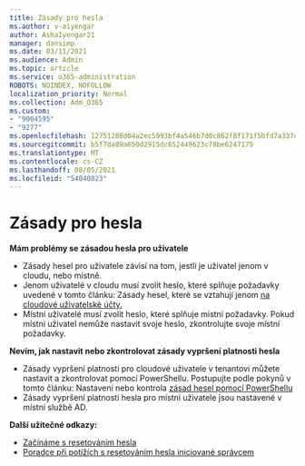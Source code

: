 ```yaml
---
title: Zásady pro hesla
ms.author: v-aiyengar
author: AshaIyengar21
manager: dansimp
ms.date: 03/11/2021
ms.audience: Admin
ms.topic: article
ms.service: o365-administration
ROBOTS: NOINDEX, NOFOLLOW
localization_priority: Normal
ms.collection: Adm_O365
ms.custom:
- "9004595"
- "9277"
ms.openlocfilehash: 12751288d04a2ec5993bf4a546b7d0c862f8f171f5bfd7a337cb79cb95792056
ms.sourcegitcommit: b5f7da89a650d2915dc652449623c78be6247175
ms.translationtype: MT
ms.contentlocale: cs-CZ
ms.lasthandoff: 08/05/2021
ms.locfileid: "54040823"
---
```

# <a name="password-policies"></a>Zásady pro hesla

**Mám problémy se zásadou hesla pro uživatele**

- Zásady hesel pro uživatele závisí na tom, jestli je uživatel jenom v cloudu, nebo místně.
- Jenom uživatelé v cloudu musí zvolit heslo, které splňuje požadavky uvedené v tomto článku: Zásady hesel, které se vztahují jenom [na cloudové uživatelské účty.](https://docs.microsoft.com/azure/active-directory/authentication/concept-sspr-policy?WT.mc_id=Portal-Microsoft_Azure_Support#password-policies-that-only-apply-to-cloud-user-accounts)
- Místní uživatelé musí zvolit heslo, které splňuje místní požadavky. Pokud místní uživatel nemůže nastavit svoje heslo, zkontrolujte svoje místní požadavky.

**Nevím, jak nastavit nebo zkontrolovat zásady vypršení platnosti hesla**

- Zásady vypršení platnosti pro cloudové uživatele v tenantovi můžete nastavit a zkontrolovat pomocí PowerShellu. Postupujte podle pokynů v tomto článku: Nastavení nebo kontrola [zásad hesel pomocí PowerShellu](https://docs.microsoft.com/azure/active-directory/authentication/concept-sspr-policy?WT.mc_id=Portal-Microsoft_Azure_Support#set-or-check-the-password-policies-by-using-powershell)
- Zásady vypršení platnosti hesla pro místní uživatele jsou nastavené v místní službě AD.

**Další užitečné odkazy:**
- [Začínáme s resetováním hesla](https://docs.microsoft.com/azure/active-directory/authentication/concept-sspr-policy?WT.mc_id=Portal-Microsoft_Azure_Support#set-or-check-the-password-policies-by-using-powershell)
- [Poradce při potížích s resetováním hesla iniciované správcem](https://docs.microsoft.com/azure/active-directory/active-directory-passwords-troubleshoot?WT.mc_id=Portal-Microsoft_Azure_Support#troubleshoot-the-password-reset-portal)
